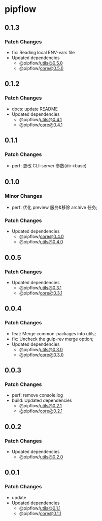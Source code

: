 # pipflow

## 0.1.3

### Patch Changes

- fix: Reading local ENV-vars file
- Updated dependencies
  - @pipflow/utils@0.5.0
  - @pipflow/core@0.5.0

## 0.1.2

### Patch Changes

- docs: update README
- Updated dependencies
  - @pipflow/utils@0.4.1
  - @pipflow/core@0.4.1

## 0.1.1

### Patch Changes

- perf: 更改 CLI-server 参数(dir->base)

## 0.1.0

### Minor Changes

- perf: 优化 preview 服务&移除 archive 任务;

### Patch Changes

- Updated dependencies
  - @pipflow/core@0.4.0
  - @pipflow/utils@0.4.0

## 0.0.5

### Patch Changes

- Updated dependencies
  - @pipflow/utils@0.3.1
  - @pipflow/core@0.3.1

## 0.0.4

### Patch Changes

- feat: Merge common-packages into utils;
- fix: Uncheck the gulp-rev merge option;
- Updated dependencies
  - @pipflow/utils@0.3.0
  - @pipflow/core@0.3.0

## 0.0.3

### Patch Changes

- perf: remove console.log
- build: Updated dependencies
  - @pipflow/utils@0.2.1
  - @pipflow/core@0.2.1

## 0.0.2

### Patch Changes

- Updated dependencies
  - @pipflow/utils@0.2.0

## 0.0.1

### Patch Changes

- update
- Updated dependencies
  - @pipflow/utils@0.1.1
  - @pipflow/core@0.1.1
